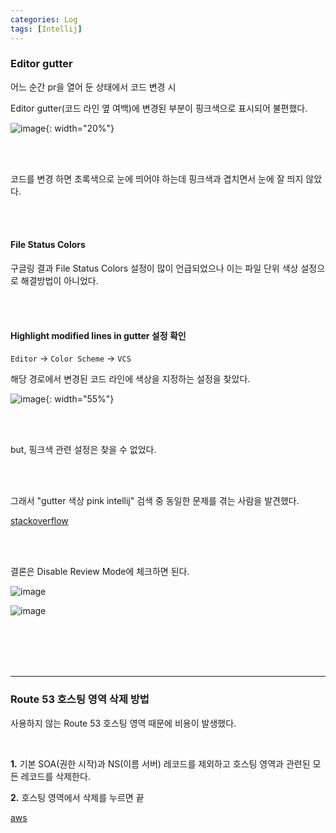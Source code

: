 ```yaml
---
categories: Log
tags: [Intellij]
---
```


### Editor gutter
어느 순간 pr을 열어 둔 상태에서 코드 변경 시 

Editor gutter(코드 라인 옆 여백)에 변경된 부분이 핑크색으로 표시되어 불편했다.  

![image](https://github.com/user-attachments/assets/d6439a06-e135-4af3-ae40-abb5a3a737d5){: width="20%"}   

<br><br>  

코드를 변경 하면 초록색으로 눈에 띄어야 하는데 핑크색과 겹치면서 눈에 잘 띄지 않았다. 

<br><br>  

#### File Status Colors

구글링 결과 File Status Colors 설정이 많이 언급되었으나 이는 파일 단위 색상 설정으로 해결방법이 아니었다. 

<br><br>  

#### Highlight modified lines in gutter 설정 확인
`Editor` → `Color Scheme` → `VCS`    

해당 경로에서 변경된 코드 라인에 색상을 지정하는 설정을 찾았다. 

![image](https://github.com/user-attachments/assets/0ad3a4e0-ef7e-46f6-9b23-82443a56bc1f){: width="55%"}  

<br><br>  

but, 핑크색 관련 설정은 찾을 수 없었다. 

<br><br>

그래서 "gutter 색상 pink intellij" 검색 중 동일한 문제를 겪는 사람을 발견했다.   

[stackoverflow](https://stackoverflow.com/questions/78651648/intellij-pink-bar-on-the-side-what-does-it-mean-do)

<br><br>  

결론은 Disable Review Mode에 체크하면 된다.   

![image](https://github.com/user-attachments/assets/98712883-fabd-4c12-b908-d9c4d5425350)


![image](https://github.com/user-attachments/assets/58ffdb56-f6ad-4b1a-a78a-4702c48c7c7a)


<br><br> <br><br>  

---


### Route 53 호스팅 영역 삭제 방법 

사용하지 않는 Route 53 호스팅 영역 때문에 비용이 발생했다.  

<br>

**1.** 기본 SOA(권한 시작)과 NS(이름 서버) 레코드를 제외하고 호스팅 영역과 관련된 모든 레코드를 삭제한다.

**2.** 호스팅 영역에서 삭제를 누르면 끝

[aws](https://repost.aws/ko/knowledge-center/route53-hosted-zone)   
